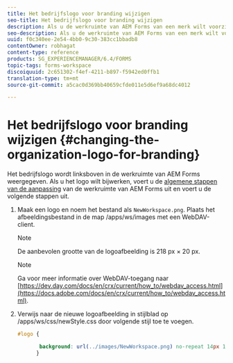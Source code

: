 ```yaml
---
title: Het bedrijfslogo voor branding wijzigen
seo-title: Het bedrijfslogo voor branding wijzigen
description: Als u de werkruimte van AEM Forms van een merk wilt voorzien, verschaft u het logo van uw organisatie door het standaardlogo aan te passen.
seo-description: Als u de werkruimte van AEM Forms van een merk wilt voorzien, verschaft u het logo van uw organisatie door het standaardlogo aan te passen.
uuid: f0c340ee-2e54-4bb0-9c30-383cc1bbadb8
contentOwner: robhagat
content-type: reference
products: SG_EXPERIENCEMANAGER/6.4/FORMS
topic-tags: forms-workspace
discoiquuid: 2c651302-f4ef-4211-b897-f5942ed0ffb1
translation-type: tm+mt
source-git-commit: a5cac0d369bb40659cfde011e5d6ef9a68dc4012

---
```



# Het bedrijfslogo voor branding wijzigen {#changing-the-organization-logo-for-branding}

Het bedrijfslogo wordt linksboven in de werkruimte van AEM Forms weergegeven. Als u het logo wilt bijwerken, voert u de [algemene stappen van de aanpassing](/help/forms/using/generic-steps-html-workspace-customization.md#generic-steps-for-html-workspace-customization) van de werkruimte van AEM Forms uit en voert u de volgende stappen uit.

1. Maak een logo en noem het bestand als `NewWorkspace.png`. Plaats het afbeeldingsbestand in de map /apps/ws/images met een WebDAV-client.

   >[!NOTE]
   >
   >De aanbevolen grootte van de logoafbeelding is 218 px × 20 px.

   >[!NOTE]
   >
   >Ga voor meer informatie over WebDAV-toegang naar [https://dev.day.com/docs/en/crx/current/how_to/webdav_access.html](https://docs.adobe.com/docs/en/crx/current/how_to/webdav_access.html).

1. Verwijs naar de nieuwe logoafbeelding in stijlblad op /apps/ws/css/newStyle.css door volgende stijl toe te voegen.

   ```css
   #logo {
   
          background: url(../images/NewWorkspace.png) no-repeat 14px 11px; 
         }
   ```

